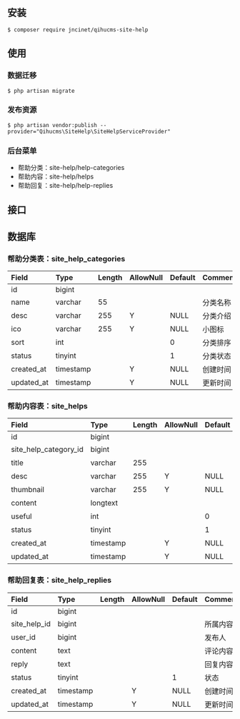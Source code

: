 ## 安装

```shell
$ composer require jncinet/qihucms-site-help
```

## 使用
### 数据迁移
```shell
$ php artisan migrate
```

### 发布资源
```shell
$ php artisan vendor:publish --provider="Qihucms\SiteHelp\SiteHelpServiceProvider"
```

### 后台菜单
+ 帮助分类：site-help/help-categories
+ 帮助内容：site-help/helps
+ 帮助回复：site-help/help-replies

## 接口
### 

## 数据库
### 帮助分类表：site_help_categories
| Field             | Type      | Length    | AllowNull | Default   | Comment   |
| :----             | :----     | :----     | :----     | :----     | :----     |
| id                | bigint    |           |           |           |           |
| name              | varchar   | 55        |           |           | 分类名称   |
| desc              | varchar   | 255       | Y         | NULL      | 分类介绍   |
| ico               | varchar   | 255       | Y         | NULL      | 小图标     |
| sort              | int       |           |           | 0         | 分类排序    |
| status            | tinyint   |           |           | 1         | 分类状态    |
| created_at        | timestamp |           | Y         | NULL      | 创建时间    |
| updated_at        | timestamp |           | Y         | NULL      | 更新时间    |

### 帮助内容表：site_helps
| Field             | Type      | Length    | AllowNull | Default   | Comment   |
| :----             | :----     | :----     | :----     | :----     | :----     |
| id                | bigint    |           |           |           |           |
| site_help_category_id | bigint |          |           |           | 所属分类   |
| title             | varchar   | 255       |           |           | 标题       |
| desc              | varchar   | 255       | Y         | NULL      | 概要       |
| thumbnail         | varchar   | 255       | Y         | NULL      | 缩略图     |
| content           | longtext  |           |           |           | 内容       |
| useful            | int       |           |           | 0         | 有用       |
| status            | tinyint   |           |           | 1         | 状态       |
| created_at        | timestamp |           | Y         | NULL      | 创建时间    |
| updated_at        | timestamp |           | Y         | NULL      | 更新时间    |

### 帮助回复表：site_help_replies
| Field             | Type      | Length    | AllowNull | Default   | Comment   |
| :----             | :----     | :----     | :----     | :----     | :----     |
| id                | bigint    |           |           |           |           |
| site_help_id      | bigint    |           |           |           | 所属内容   |
| user_id           | bigint    |           |           |           | 发布人     |
| content           | text      |           |           |           | 评论内容   |
| reply             | text      |           |           |           | 回复内容   |
| status            | tinyint   |           |           | 1         | 状态       |
| created_at        | timestamp |           | Y         | NULL      | 创建时间    |
| updated_at        | timestamp |           | Y         | NULL      | 更新时间    |
